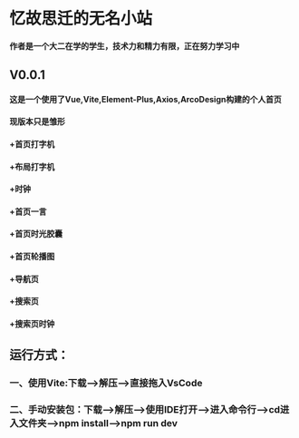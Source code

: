 # 忆故思迁的无名小站

#### 作者是一个大二在学的学生，技术力和精力有限，正在努力学习中

## V0.0.1

#### 这是一个使用了Vue,Vite,Element-Plus,Axios,ArcoDesign构建的个人首页
#### 现版本只是雏形
#### +首页打字机
#### +布局打字机
#### +时钟
#### +首页一言
#### +首页时光胶囊
#### +首页轮播图
#### +导航页
#### +搜索页
#### +搜索页时钟

## 运行方式：
### 一、使用Vite:下载-->解压-->直接拖入VsCode
### 二、手动安装包：下载-->解压-->使用IDE打开-->进入命令行-->cd进入文件夹-->npm install-->npm run dev

